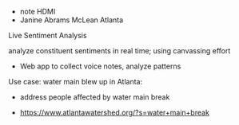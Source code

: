 
- note HDMI 
- Janine Abrams McLean
Atlanta

Live Sentiment Analysis

analyze constituent sentiments in real time; using canvassing effort

- Web app to collect voice notes, analyze patterns

Use case: water main blew up in Atlanta: 

- address people affected by water main break

- https://www.atlantawatershed.org/?s=water+main+break
